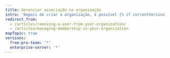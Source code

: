 ```yaml
---
title: Gerenciar associação na organização
intro: 'Depois de criar a organização, é possível {% if currentVersion == "free-pro-team@latest" %}convidar pessoas para se tornarem{% else %}adicionar pessoas como{% endif %} integrantes da organização. Você também pode remover integrantes da organização e restabelecer ex-integrantes.'
redirect_from:
  - /articles/removing-a-user-from-your-organization/
  - /articles/managing-membership-in-your-organization
mapTopic: true
versions:
  free-pro-team: '*'
  enterprise-server: '*'
---
```


